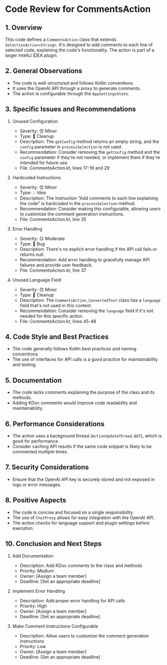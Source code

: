 # Code Review for CommentsAction

## 1. Overview

This code defines a `CommentsAction` class that extends `SelectionAction<String>`. It's designed to add comments to each line of selected code, explaining the code's functionality. The action is part of a larger IntelliJ IDEA plugin.

## 2. General Observations

- The code is well-structured and follows Kotlin conventions.
- It uses the OpenAI API through a proxy to generate comments.
- The action is configurable through the `AppSettingsState`.

## 3. Specific Issues and Recommendations

1. Unused Configuration
   - Severity: 😊 Minor
   - Type: 🧹 Cleanup
   - Description: The `getConfig` method returns an empty string, and the `config` parameter in `processSelection` is not used.
   - Recommendation: Consider removing the `getConfig` method and the `config` parameter if they're not needed, or implement them if they're intended for future use.
   - File: CommentsAction.kt, lines 17-19 and 29

2. Hardcoded Instructions
   - Severity: 😊 Minor
   - Type: 💡 Idea
   - Description: The instruction "Add comments to each line explaining the code" is hardcoded in the `processSelection` method.
   - Recommendation: Consider making this configurable, allowing users to customize the comment generation instructions.
   - File: CommentsAction.kt, line 35

3. Error Handling
   - Severity: 😐 Moderate
   - Type: 🐛 Bug
   - Description: There's no explicit error handling if the API call fails or returns null.
   - Recommendation: Add error handling to gracefully manage API failures and provide user feedback.
   - File: CommentsAction.kt, line 37

4. Unused Language Field
   - Severity: 😊 Minor
   - Type: 🧹 Cleanup
   - Description: The `CommentsAction_ConvertedText` class has a `language` field that's not used in this context.
   - Recommendation: Consider removing the `language` field if it's not needed for this specific action.
   - File: CommentsAction.kt, lines 45-48

## 4. Code Style and Best Practices

- The code generally follows Kotlin best practices and naming conventions.
- The use of interfaces for API calls is a good practice for maintainability and testing.

## 5. Documentation

- The code lacks comments explaining the purpose of the class and its methods.
- Adding KDoc comments would improve code readability and maintainability.

## 6. Performance Considerations

- The action uses a background thread (`ActionUpdateThread.BGT`), which is good for performance.
- Consider caching API results if the same code snippet is likely to be commented multiple times.

## 7. Security Considerations

- Ensure that the OpenAI API key is securely stored and not exposed in logs or error messages.

## 8. Positive Aspects

- The code is concise and focused on a single responsibility.
- The use of `ChatProxy` allows for easy integration with the OpenAI API.
- The action checks for language support and plugin settings before execution.

## 10. Conclusion and Next Steps

1. Add Documentation
   - Description: Add KDoc comments to the class and methods
   - Priority: Medium
   - Owner: [Assign a team member]
   - Deadline: [Set an appropriate deadline]

2. Implement Error Handling
   - Description: Add proper error handling for API calls
   - Priority: High
   - Owner: [Assign a team member]
   - Deadline: [Set an appropriate deadline]

3. Make Comment Instructions Configurable
   - Description: Allow users to customize the comment generation instructions
   - Priority: Low
   - Owner: [Assign a team member]
   - Deadline: [Set an appropriate deadline]